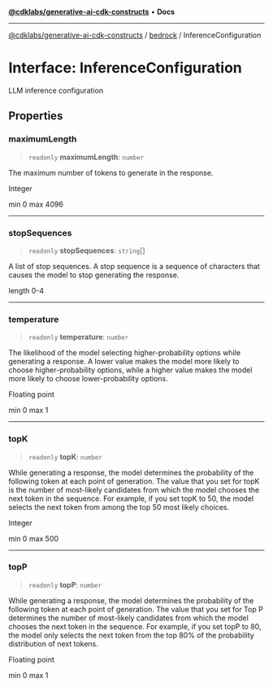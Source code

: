 [**@cdklabs/generative-ai-cdk-constructs**](../../../README.md) • **Docs**

***

[@cdklabs/generative-ai-cdk-constructs](../../../README.md) / [bedrock](../README.md) / InferenceConfiguration

# Interface: InferenceConfiguration

LLM inference configuration

## Properties

### maximumLength

> `readonly` **maximumLength**: `number`

The maximum number of tokens to generate in the response.

Integer

min 0
max 4096

***

### stopSequences

> `readonly` **stopSequences**: `string`[]

A list of stop sequences. A stop sequence is a sequence of characters that
causes the model to stop generating the response.

length 0-4

***

### temperature

> `readonly` **temperature**: `number`

The likelihood of the model selecting higher-probability options while
generating a response. A lower value makes the model more likely to choose
higher-probability options, while a higher value makes the model more
likely to choose lower-probability options.

Floating point

min 0
max 1

***

### topK

> `readonly` **topK**: `number`

While generating a response, the model determines the probability of the
following token at each point of generation. The value that you set for
topK is the number of most-likely candidates from which the model chooses
the next token in the sequence. For example, if you set topK to 50, the
model selects the next token from among the top 50 most likely choices.

Integer

min 0
max 500

***

### topP

> `readonly` **topP**: `number`

While generating a response, the model determines the probability of the
following token at each point of generation. The value that you set for
Top P determines the number of most-likely candidates from which the model
chooses the next token in the sequence. For example, if you set topP to
80, the model only selects the next token from the top 80% of the
probability distribution of next tokens.

Floating point

min 0
max 1
